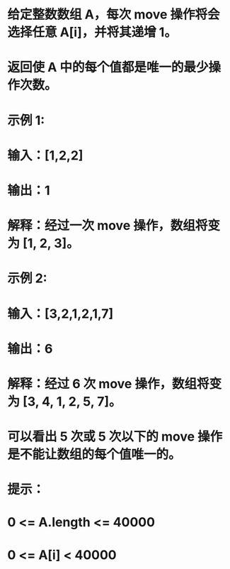 # 给定整数数组 A，每次 move 操作将会选择任意 A[i]，并将其递增 1。
# 返回使 A 中的每个值都是唯一的最少操作次数。
# 示例 1:
# 输入：[1,2,2]
# 输出：1
# 解释：经过一次 move 操作，数组将变为 [1, 2, 3]。
# 示例 2:
# 输入：[3,2,1,2,1,7]
# 输出：6
# 解释：经过 6 次 move 操作，数组将变为 [3, 4, 1, 2, 5, 7]。
# 可以看出 5 次或 5 次以下的 move 操作是不能让数组的每个值唯一的。
# 提示：
# 0 <= A.length <= 40000
# 0 <= A[i] < 40000
